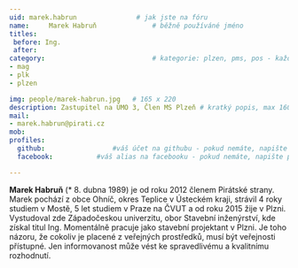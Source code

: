 ```yaml
---
uid: marek.habrun				# jak jste na fóru
name:     Marek Habruň  			# běžně používáné jméno
titles:
 before: Ing.
 after: 
category:                 			# kategorie: plzen, pms, pos - každá na svůj řádek
- mag
- plk
- plzen

img: people/marek-habrun.jpg   # 165 x 220
description: Zastupitel na ÚMO 3, Člen MS Plzeň # kratký popis, max 160 znaků
mail:
- marek.habrun@pirati.cz
mob: 
profiles:
  github:                 #váš účet na githubu - pokud nemáte, napište před to #
  facebook: 		  #váš alias na facebooku - pokud nemáte, napište před to #

--- 
```


**Marek Habruň** (* 8. dubna 1989) je od roku 2012 členem Pirátské strany. Marek pochází z obce Ohníč, okres Teplice v Ústeckém kraji, strávil 4 roky studiem v Mostě, 5 let studiem v Praze na ČVUT a od roku 2015 žije v Plzni. Vystudoval zde Západočeskou univerzitu, obor Stavební inženýrství, kde získal titul Ing. Momentálně pracuje jako stavební projektant v Plzni. Je toho názoru, že cokoliv je placené z veřejných prostředků, musí být veřejnosti přístupné. Jen informovanost může vést ke spravedlivému a kvalitnímu rozhodnutí. 
